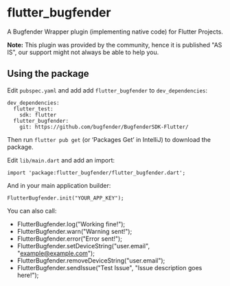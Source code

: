 # flutter_bugfender

A Bugfender Wrapper plugin (implementing native code) for Flutter Projects.

**Note:** This plugin was provided by the community, hence it is published "AS IS", our support might not always be able to help you.

## Using the package

Edit `pubspec.yaml` and add add `flutter_bugfender` to `dev_dependencies`:

```
dev_dependencies:
  flutter_test:
    sdk: flutter
  flutter_bugfender:
    git: https://github.com/bugfender/BugfenderSDK-Flutter/
```

Then run `flutter pub get` (or ‘Packages Get’ in IntelliJ) to download the package.

Edit `lib/main.dart` and add an import:

```
import 'package:flutter_bugfender/flutter_bugfender.dart';
```

And in your main application builder:

```
FlutterBugfender.init("YOUR_APP_KEY");
```

You can also call:

 * FlutterBugfender.log("Working fine!");
 * FlutterBugfender.warn("Warning sent!");
 * FlutterBugfender.error("Error sent!");
 * FlutterBugfender.setDeviceString("user.email", "example@example.com");
 * FlutterBugfender.removeDeviceString("user.email");
 * FlutterBugfender.sendIssue("Test Issue", "Issue description goes here!");
